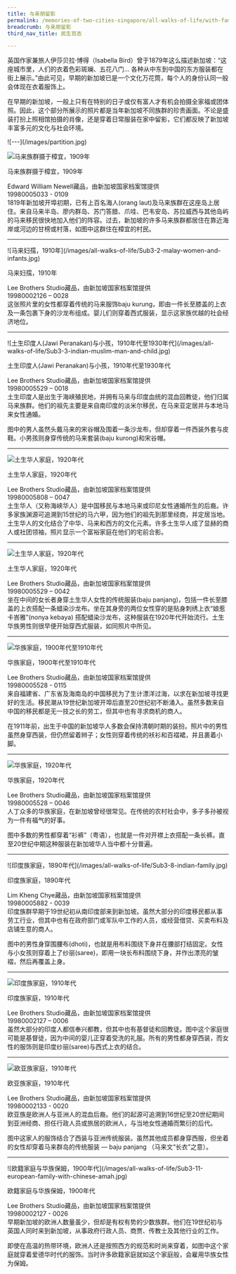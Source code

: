 ```yaml
---
title: 与亲朋留影
permalink: /memories-of-two-cities-singapore/all-walks-of-life/with-family-and-friends/
breadcrumb: 与亲朋留影
third_nav_title: 民生百态

---
```


英国作家兼旅人伊莎贝拉·博得（Isabella Bird）曾于1879年这么描述新加坡：“这座城市里，人们的衣着色彩斑斓、五花八门… 各种从中东到中国的东方服装都在街上展示。”由此可见，早期的新加坡已是一个文化万花筒，每个人的身份认同一般会体现在衣着服饰上。

在早期的新加坡，一般上只有在特别的日子或仅有富人才有机会拍摄全家福或团体照。因此，这个部分所展示的照片都是当年新加坡不同族群的珍贵画面。不论是盛装打扮上照相馆拍摄的肖像，还是穿着日常服装在家中留影，它们都反映了新加坡丰富多元的文化与社会环境。
<p></p>
![---](/images/partition.jpg)

![马来族群摄于樟宜，1909年](/images/all-walks-of-life/Sub3-1-malay-group-at-changi-cr.jpg)
<div class="custom-caption">
<div><p>马来族群摄于樟宜，1909年</p></div>
<div>Edward William Newell藏品，由新加坡国家档案馆提供</div>
<div>19980005033 - 0109</div>
</div>
1819年新加坡开埠初期，已有上百名海人(orang laut)及马来族群在这座岛上居住。来自马来半岛、廖内群岛、苏门答腊、爪哇、巴韦安岛、苏拉威西与其他岛屿的马来移民很快地加入他们的阵容。过去，新加坡的许多马来族群都居住在靠近海岸或河边的甘榜或村落，如图中这群住在樟宜的村民。
<p></p>
<p></p>
<hr>

<p class="portrait-resize" markdown="1">
![马来妇孺，1910年](/images/all-walks-of-life/Sub3-2-malay-women-and-infants.jpg)
</p>
<div class="custom-caption">
<div><p>马来妇孺，1910年</p></div>
<div>Lee Brothers Studio藏品，由新加坡国家档案馆提供</div>
<div>19980002126 – 0028</div>
</div>
这张照片里的女性都穿着传统的马来服饰baju kurung，即由一件长至膝盖的上衣及一条包裹下身的沙龙布组成。婴儿们则穿着西式服装，显示这家族优越的社会经济地位。  
<p></p>
<p></p>
<hr>

<p class="portrait-resize" markdown="1">
![土生印度人(Jawi Peranakan)与小孩，1910年代至1930年代](/images/all-walks-of-life/Sub3-3-indian-muslim-man-and-child.jpg)
</p>
<div class="custom-caption">
<div><p>土生印度人(Jawi Peranakan)与小孩，1910年代至1930年代</p></div>
<div>Lee Brothers Studio藏品，由新加坡国家档案馆提供</div>
<div>19980005529 – 0018</div>
</div>
土生印度人是出生于海峡殖民地，并拥有马来与印度血统的混血回教徒，他们归属马来族群。他们的祖先主要是来自南印度的淡米尔移民，在马来亚定居并与本地马来女性通婚。

图中的男人虽然头戴马来的宋谷帽及围着一条沙龙布，但却穿着一件西装外套与皮鞋。小男孩则身穿传统的马来套装(baju kurong)和宋谷帽。
<p></p>
<p></p>
<hr>

![土生华人家庭，1920年代](/images/all-walks-of-life/Sub3-4-straits-chinese-family-cr.jpg)
<div class="custom-caption">
<div><p>土生华人家庭，1920年代</p></div>
<div>Lee Brothers Studio藏品，由新加坡国家档案馆提供</div>
<div>19980005808 – 0047</div>
</div>
土生华人（又称海峡华人）是中国移民与本地马来或印尼女性通婚所生的后裔。许多家族渊源可追溯到15世纪的马六甲，因为他们的祖先到那里经商，并定居当地。土生华人的文化结合了中华、马来和西方的文化元素。许多土生华人成了显赫的商人或社团领袖，照片显示一个富裕家庭在他们的宅前合影。
<p></p>
<p></p>
<hr>

![土生华人家庭，1920年代](/images/all-walks-of-life/Sub3-5-straits-chinese-family.jpg)
<div class="custom-caption">
<div><p>土生华人家庭，1920年代</p></div>
<div>Lee Brothers Studio藏品，由新加坡国家档案馆提供</div>
<div>19980005529 – 0042</div>
</div>
坐在中间的女长者身穿土生华人女性的传统服装(baju panjang)，包括一件长至膝盖的上衣搭配一条蜡染沙龙布。坐在其身旁的两位女性穿的是贴身刺绣上衣“娘惹卡峇雅”(nonya kebaya) 搭配蜡染沙龙布，这种服装在1920年代开始流行。土生华族男性则很早便开始穿西式服装，如同照片中所见。
<p></p>
<p></p>
<hr>

![华族家庭，1900年代至1910年代](/images/all-walks-of-life/Sub3-6-chinese-family.jpg)
<div class="custom-caption">
<div><p>华族家庭，1900年代至1910年代</p></div>
<div>Lee Brothers Studio藏品，由新加坡国家档案馆提供</div>
<div>19980005528 - 0115</div>
</div>
来自福建省、广东省及海南岛的中国移民为了生计漂洋过海，以求在新加坡寻找更好的生活。移民潮从19世纪新加坡开埠后直至20世纪初不断涌入。虽然多数来自中国的移民都是无一技之长的劳工，但其中也有寻求商机的商人。

在1911年前，出生于中国的新加坡华人多数会保持清朝时期的装扮。照片中的男性虽然身穿西装，但仍然留着辫子；女性则穿着传统的袄衫和百褶裙，并且裹着小脚。
<p></p>
<p></p>
<hr>

![华族家庭，1920年代](/images/all-walks-of-life/Sub3-7-studio-portrait-of-a-family.jpg)
<div class="custom-caption">
<div><p>华族家庭，1920年代</p></div>
<div>Lee Brothers Studio藏品，由新加坡国家档案馆提供</div>
<div>19980005528 – 0046</div>
</div>
人丁众多的华族家庭，在新加坡曾经很常见。在传统的农村社会中，多子多孙被视为一件有福气的好事。

图中多数的男性都穿着“衫裤”（粤语），也就是一件对开襟上衣搭配一条长裤。直至20世纪中期这种服装在新加坡华人当中都十分普遍。 
<p></p>
<p></p>
<hr>

<p class="portrait-resize" markdown="1">
![印度族家庭，1890年代](/images/all-walks-of-life/Sub3-8-indian-family.jpg)
</p>
<div class="custom-caption">
<div><p>印度族家庭，1890年代</p></div>
<div>Lim Kheng Chye藏品，由新加坡国家档案馆提供</div>
<div>19980005882 - 0039</div>
</div>
印度族群早期于19世纪初从南印度部来到新加坡。虽然大部分的印度移民都从事劳工行业，但其中也有在政府部门或军队中工作的人员，或经营借贷、买卖布料及店铺生意的商人。

图中的男性身穿围腰布(dhoti)，也就是用布料围绕下身并在腰部打结固定。女性与小女孩则穿着上了纱丽(saree)，即用一块长布料围绕下身，并作出漂亮的皱褶，然后再覆盖上身。
<p></p>
<p></p>
<hr>

![印度族家庭，1910年代](/images/all-walks-of-life/Sub3-9-indian-family.jpg)
<div class="custom-caption">
<div><p>印度族家庭，1910年代</p></div>
<div>Lee Brothers Studio藏品，由新加坡国家档案馆提供</div>
<div>19980002127 – 0006</div>
</div>
虽然大部分的印度人都信奉兴都教，但其中也有基督徒和回教徒。图中这个家庭很可能是基督徒，因为中间的婴儿正穿着受洗的礼服。所有的男性都身穿西装，而女性的服饰则是印度纱丽(saree)与西式上衣的结合。
<p></p>
<p></p>
<hr>

![欧亚族家庭，1910年代](/images/all-walks-of-life/Sub3-10-eurasian-family-cr.jpg)
<div class="custom-caption">
<div><p>欧亚族家庭，1910年代</p></div>
<div>Lee Brothers Studio藏品，由新加坡国家档案馆提供</div>
<div>19980002133 - 0020</div>
</div>
欧亚族是欧洲人与亚洲人的混血后裔。他们的起源可追溯到16世纪至20世纪期间到亚洲经商、担任行政人员或旅居的欧洲人，与当地女性通婚而繁衍的后代。

图中这家人的服饰结合了西装与亚洲传统服装。虽然其他成员都身穿西服，但坐着的女性却穿着马来群岛的传统服装 — baju panjang （马来文“长衣”之意）。
<p></p>
<p></p>
<hr>

<p class="portrait-resize" markdown="1">
![欧籍家庭与华族保姆，1900年代](/images/all-walks-of-life/Sub3-11-european-family-with-chinese-amah.jpg)
</p>
<div class="custom-caption">
<div><p>欧籍家庭与华族保姆，1900年代</p></div>
<div>Lee Brothers Studio藏品，由新加坡国家档案馆提供</div>
<div>19980002127 - 0026</div>
</div>
早期新加坡的欧洲人数量虽少，但却是有权有势的少数族群。他们在19世纪初与英国人同时来到新加坡，从事政府行政人员、商贾、传教士及其他行业的工作。

即使在高温的热带环境，欧洲人还是按照西方的规范和时尚来穿着，如图中这个家庭就穿着爱德华时代的服饰。当时许多欧籍家庭就如这个家庭般，会雇用华族女性为保姆。
<p></p>
<p></p>
